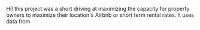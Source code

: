 Hi! this project was a short driving at maximizing the capacity for property owners to maximize their location's Airbnb
or short term rental rates. It uses data from 
